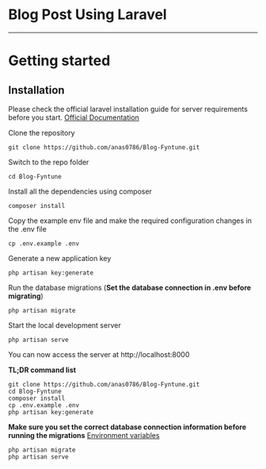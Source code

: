 # Blog Post Using Laravel

----------

# Getting started

## Installation

Please check the official laravel installation guide for server requirements before you start. [Official Documentation](https://laravel.com/docs/5.4/installation#installation)


Clone the repository

    git clone https://github.com/anas0786/Blog-Fyntune.git

Switch to the repo folder

    cd Blog-Fyntune

Install all the dependencies using composer

    composer install

Copy the example env file and make the required configuration changes in the .env file

    cp .env.example .env

Generate a new application key

    php artisan key:generate

Run the database migrations (**Set the database connection in .env before migrating**)

    php artisan migrate

Start the local development server

    php artisan serve

You can now access the server at http://localhost:8000

**TL;DR command list**

    git clone https://github.com/anas0786/Blog-Fyntune.git
    cd Blog-Fyntune
    composer install
    cp .env.example .env
    php artisan key:generate 
    
**Make sure you set the correct database connection information before running the migrations** [Environment variables](#environment-variables)

    php artisan migrate
    php artisan serve
